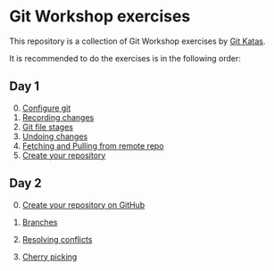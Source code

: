 # Git Workshop exercises

This repository is a collection of Git Workshop exercises by [Git Katas](https://github.com/eficode-academy/git-katas).


It is recommended to do the exercises is in the following order:
## Day 1

0. [Configure git](configure-git/README.md)
1. [Recording changes](exercises/recording_changes.exercise.md) 
2. [Git file stages](exercises/git_file_stages.exercise.md)
3. [Undoing changes](exercises/undoing_changes.exercise.md) 
4. [Fetching and Pulling from remote repo](exercises/fetch_and_pull.exercise.md)
5. [Create your repository](exercises/start_new_github_repo.exercise.md)

## Day 2
0. [Create your repository on GitHub](exercises/create_new_github_repo.exercise.md)
1. [Branches](exercises/branching.exercise.md)

4. [Resolving conflicts](exercises/resolving_conflicts.exercise.md)
5. [Cherry picking](exercises/cherry_picking.exercise.md)